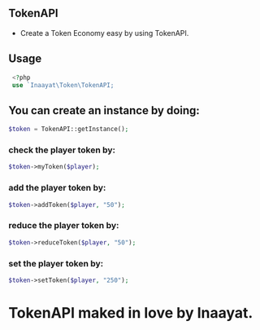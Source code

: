 ## TokenAPI

* Create a Token Economy easy by using TokenAPI.

## Usage

```php
 <?php
 use `Inaayat\Token\TokenAPI;
 ```
 
## You can create an instance by doing:
```php
$token = TokenAPI::getInstance();
```
 
### check the player token by:
```php
$token->myToken($player);
```

### add the player token by:
```php
$token->addToken($player, "50");
```

### reduce the player token by:
```php
$token->reduceToken($player, "50");
```

### set the player token by:
```php
$token->setToken($player, "250");
```

# TokenAPI maked in love by Inaayat.
